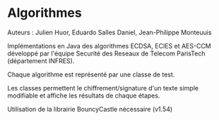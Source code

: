 # Algorithmes
Auteurs : Julien Huor, Eduardo Salles Daniel, Jean-Philippe Monteuuis

Implémentations en Java des algorithmes ECDSA, ECIES et AES-CCM développé par l'équipe Securité des Reseaux de Telecom ParisTech (département INFRES).

Chaque algorithme est représenté par une classe de test.

Les classes permettent le chiffrement/signature d'un texte simple modifiable et affiche les résultats de chaque étapes.

Utilisation de la librairie BouncyCastle nécessaire (v1.54)
